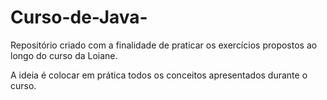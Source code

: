 # Curso-de-Java-
Repositório criado com a finalidade de praticar os exercícios propostos ao longo do curso da Loiane.

A ideia é colocar em prática todos os conceitos apresentados durante o curso. 

